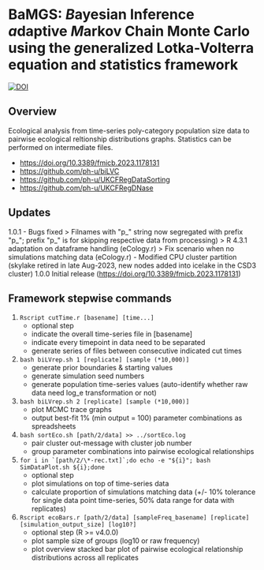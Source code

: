 # BaMGS: *B*ayesian Inference *a*daptive *M*arkov Chain Monte Carlo using the *g*eneralized Lotka-Volterra equation and *s*tatistics framework

[![DOI](https://zenodo.org/badge/450426957.svg)](https://zenodo.org/badge/latestdoi/450426957)

## Overview

Ecological analysis from time-series poly-category population size data to pairwise ecological reltionship distributions graphs.  Statistics can be performed on intermediate files.

- https://doi.org/10.3389/fmicb.2023.1178131
- https://github.com/ph-u/biLVC
- https://github.com/ph-u/UKCFRegDataSorting
- https://github.com/ph-u/UKCFRegDNase

## Updates

1.0.1 - Bugs fixed
        > Filnames with "p_" string now segregated with prefix "p_"; prefix "p_" is for skipping respective data from processing)
        > R 4.3.1 adaptation on dataframe handling (eCology.r)
        > Fix scenario when no simulations matching data (eCology.r)
      - Modified CPU cluster partition (skylake retired in late Aug-2023, new nodes added into icelake in the CSD3 cluster)
1.0.0 Initial release (https://doi.org/10.3389/fmicb.2023.1178131)

## Framework stepwise commands

1. `Rscript cutTime.r [basename] [time...]`
	- optional step
	- indicate the overall time-series file in [basename]
	- indicate every timepoint in data need to be separated
	- generate series of files between consecutive indicated cut times
0. `bash biLVrep.sh 1 [replicate] [sample (*10,000)]`
	- generate prior boundaries & starting values
	- generate simulation seed numbers
	- generate population time-series values (auto-identify whether raw data need log\_e transformation or not)
0. `bash biLVrep.sh 2 [replicate] [sample (*10,000)]`
	- plot MCMC trace graphs
	- output best-fit 1% (min output = 100) parameter combinations as spreadsheets
0. `bash sortEco.sh [path/2/data] >> ../sortEco.log`
	- pair cluster out-message with cluster job number
	- group parameter combinations into pairwise ecological relationships
0. ```for i in `[path/2/\*-rec.txt]`;do echo -e "${i}"; bash SimDataPlot.sh ${i};done```
	- optional step
	- plot simulations on top of time-series data
	- calculate proportion of simulations matching data (+/- 10% tolerance for single data point time-series, 50% data range for data with replicates)
0. `Rscript ecoBars.r [path/2/data] [sampleFreq_basename] [replicate] [simulation_output_size] [log10?]`
	- optional step (R >= v4.0.0)
	- plot sample size of groups (log10 or raw frequency)
	- plot overview stacked bar plot of pairwise ecological relationship distributions across all replicates
